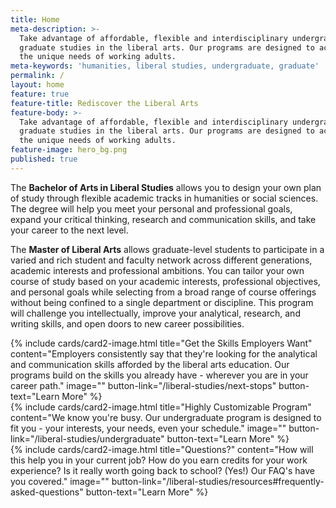 ```yaml
---
title: Home
meta-description: >-
  Take advantage of affordable, flexible and interdisciplinary undergraduate and
  graduate studies in the liberal arts. Our programs are designed to accommodate
  the unique needs of working adults.
meta-keywords: 'humanities, liberal studies, undergraduate, graduate'
permalink: /
layout: home
feature: true
feature-title: Rediscover the Liberal Arts
feature-body: >-
  Take advantage of affordable, flexible and interdisciplinary undergraduate and
  graduate studies in the liberal arts. Our programs are designed to accommodate
  the unique needs of working adults.
feature-image: hero_bg.png
published: true
---
```

The **Bachelor of Arts in Liberal Studies** allows you to design your own plan of study through flexible academic tracks in humanities or social sciences. The degree will help you meet your personal and professional goals, expand your critical thinking, research and communication skills, and take your career to the next level. 

The **Master of Liberal Arts** allows graduate-level students to participate in a varied and rich student and faculty network across different generations, academic interests and professional ambitions. You can tailor your own course of study based on your academic interests, professional objectives, and personal goals while selecting from a broad range of course offerings without being confined to a single department or discipline. This program will challenge you intellectually, improve your analytical, research, and writing skills, and open doors to new career possibilities.

<div class="row row-wide">
  <div class="col m12 l4">{% include cards/card2-image.html 
    title="Get the Skills Employers Want" 
    content="Employers consistently say that they're looking for the analytical and communication skills afforded by the liberal arts education. Our programs build on the skills you already have - wherever you are in your career path." 
    image="" 
    button-link="/liberal-studies/next-stops" 
    button-text="Learn More" %}
  </div>
  <div class="row row-wide">
    <div class="col m12 l4">{% include cards/card2-image.html 
      title="Highly Customizable Program" 
      content="We know you're busy. Our undergraduate program is designed to fit you - your interests, your needs, even your schedule." 
      image="" 
      button-link="/liberal-studies/undergraduate" 
      button-text="Learn More" %}
    </div>
    <div class="row row-wide">
      <div class="col m12 l4">{% include cards/card2-image.html 
        title="Questions?" 
        content="How will this help you in your current job? How do you earn credits for your work experience? Is it really worth going back to school? (Yes!) Our FAQ's have you covered." 
        image="" 
        button-link="/liberal-studies/resources#frequently-asked-questions" 
        button-text="Learn More" %}
      </div>
</div>
